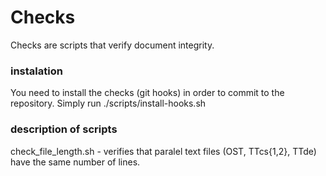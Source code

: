 # Checks
Checks are scripts that verify document integrity.

### instalation
You need to install the checks (git hooks) in order to commit to the repository. 
Simply run ./scripts/install-hooks.sh

### description of scripts
check_file_length.sh - verifies that paralel text files (OST, TTcs{1,2}, TTde) have the same number of lines.
